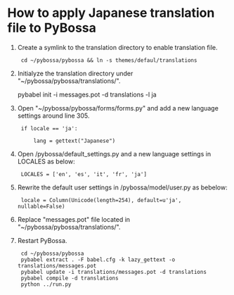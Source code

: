 # How to apply Japanese translation file to PyBossa

1. Create a symlink to the translation directory to enable translation file. 

        cd ~/pybossa/pybossa && ln -s themes/defaul/translations

2. Initialyze the translation directory under "~/pybossa/pybossa/translations/".  
    
    pybabel init -i messages.pot -d translations -l ja

3. Open "~/pybossa/pybossa/forms/forms.py" and add a new language settings around line 305.
    
        if locale == 'ja':

            lang = gettext("Japanese")

4. Open /pybossa/default_settings.py and a new language settings in LOCALES as below:
    
        LOCALES = ['en', 'es', 'it', 'fr', 'ja']


5. Rewrite the default user settings in /pybossa/model/user.py as bebelow:
    
        locale = Column(Unicode(length=254), default=u'ja', nullable=False)

6. Replace "messages.pot" file located in "~/pybossa/pybossa/translations/".

7. Restart PyBossa.
    
        cd ~/pybossa/pybossa  
        pybabel extract . -F babel.cfg -k lazy_gettext -o translations/messages.pot
        pybabel update -i translations/messages.pot -d translations
        pybabel compile -d translations
        python ../run.py

